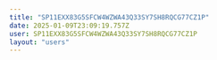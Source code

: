 ```yaml
---
title: "SP11EXX83G5SFCW4WZWA43Q33SY7SH8RQCG77CZ1P"
date: 2025-01-09T23:09:19.757Z
user: SP11EXX83G5SFCW4WZWA43Q33SY7SH8RQCG77CZ1P
layout: "users"
---
```

    